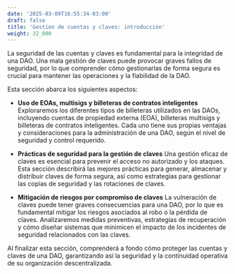 ```yaml
---
date: '2025-03-09T16:55:34-03:00'
draft: false
title: 'Gestion de cuentas y claves: introducción'
weight: 32_000
---
```


La seguridad de las cuentas y claves es fundamental para la integridad de una DAO. Una mala gestión de claves puede provocar graves fallos de seguridad, por lo que comprender cómo gestionarlas de forma segura es crucial para mantener las operaciones y la fiabilidad de la DAO.

Esta sección abarca los siguientes aspectos:

- **Uso de EOAs, multisigs y billeteras de contratos inteligentes**
    Exploraremos los diferentes tipos de billeteras utilizados en las DAOs, incluyendo cuentas de propiedad externa (EOA), billeteras multisigs y billeteras de contratos inteligentes. Cada uno tiene sus propias ventajas y consideraciones para la administración de una DAO, según el nivel de seguridad y control requerido.

- **Prácticas de seguridad para la gestión de claves**
    Una gestión eficaz de claves es esencial para prevenir el acceso no autorizado y los ataques. Esta sección describirá las mejores prácticas para generar, almacenar y distribuir claves de forma segura, así como estrategias para gestionar las copias de seguridad y las rotaciones de claves.

- **Mitigación de riesgos por compromiso de claves**
    La vulneración de claves puede tener graves consecuencias para una DAO, por lo que es fundamental mitigar los riesgos asociados al robo o la pérdida de claves. Analizaremos medidas preventivas, estrategias de recuperación y cómo diseñar sistemas que minimicen el impacto de los incidentes de seguridad relacionados con las claves.

Al finalizar esta sección, comprenderá a fondo cómo proteger las cuentas y claves de una DAO, garantizando así la seguridad y la continuidad operativa de su organización descentralizada.